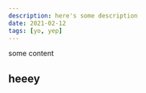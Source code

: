 ```yaml
---
description: here's some description
date: 2021-02-12
tags: [yo, yep]
---
```


some content

## heeey
